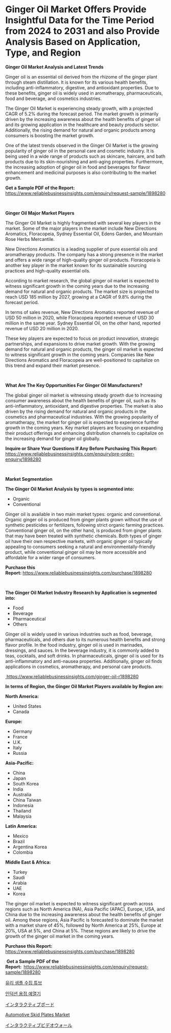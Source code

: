 <p><h1>Ginger Oil Market Offers Provide Insightful Data for the Time Period from 2024 to 2031 and also Provide Analysis Based on Application, Type, and Region</h1></p><p><strong>Ginger Oil Market Analysis and Latest Trends</strong></p>
<p><p>Ginger oil is an essential oil derived from the rhizome of the ginger plant through steam distillation. It is known for its various health benefits, including anti-inflammatory, digestive, and antioxidant properties. Due to these benefits, ginger oil is widely used in aromatherapy, pharmaceuticals, food and beverage, and cosmetics industries.</p><p>The Ginger Oil Market is experiencing steady growth, with a projected CAGR of 5.2% during the forecast period. The market growth is primarily driven by the increasing awareness about the health benefits of ginger oil and its growing application in the healthcare and beauty products sector. Additionally, the rising demand for natural and organic products among consumers is boosting the market growth.</p><p>One of the latest trends observed in the Ginger Oil Market is the growing popularity of ginger oil in the personal care and cosmetic industry. It is being used in a wide range of products such as skincare, haircare, and bath products due to its skin-nourishing and anti-aging properties. Furthermore, the increasing adoption of ginger oil in food and beverages for flavor enhancement and medicinal purposes is also contributing to the market growth.</p></p>
<p><strong>Get a Sample PDF of the Report:&nbsp;</strong> <a href="https://www.reliablebusinessinsights.com/enquiry/request-sample/1898280">https://www.reliablebusinessinsights.com/enquiry/request-sample/1898280</a></p>
<p>&nbsp;</p>
<p><strong>Ginger Oil Major Market Players</strong></p>
<p><p>The Ginger Oil Market is highly fragmented with several key players in the market. Some of the major players in the market include New Directions Aromatics, Floracopeia, Sydney Essential Oil, Edens Garden, and Mountain Rose Herbs Mercantile. </p><p>New Directions Aromatics is a leading supplier of pure essential oils and aromatherapy products. The company has a strong presence in the market and offers a wide range of high-quality ginger oil products. Floracopeia is another key player in the market known for its sustainable sourcing practices and high-quality essential oils. </p><p>According to market research, the global ginger oil market is expected to witness significant growth in the coming years due to the increasing demand for natural and organic products. The market size is projected to reach USD 185 million by 2027, growing at a CAGR of 9.8% during the forecast period.</p><p>In terms of sales revenue, New Directions Aromatics reported revenue of USD 50 million in 2020, while Floracopeia reported revenue of USD 30 million in the same year. Sydney Essential Oil, on the other hand, reported revenue of USD 20 million in 2020. </p><p>These key players are expected to focus on product innovation, strategic partnerships, and expansions to drive market growth. With the growing demand for natural and organic products, the ginger oil market is expected to witness significant growth in the coming years. Companies like New Directions Aromatics and Floracopeia are well-positioned to capitalize on this trend and expand their market presence.</p></p>
<p>&nbsp;</p>
<p><strong>What Are The Key Opportunities For Ginger Oil Manufacturers?</strong></p>
<p><p>The global ginger oil market is witnessing steady growth due to increasing consumer awareness about the health benefits of ginger oil, such as its anti-inflammatory, antioxidant, and digestive properties. The market is also driven by the rising demand for natural and organic products in the cosmetics and pharmaceutical industries. With the growing popularity of aromatherapy, the market for ginger oil is expected to experience further growth in the coming years. Key market players are focusing on expanding their product offerings and enhancing distribution channels to capitalize on the increasing demand for ginger oil globally.</p></p>
<p><strong>Inquire or Share Your Questions If Any Before Purchasing This Report:</strong> <a href="https://www.reliablebusinessinsights.com/enquiry/pre-order-enquiry/1898280">https://www.reliablebusinessinsights.com/enquiry/pre-order-enquiry/1898280</a></p>
<p>&nbsp;</p>
<p><strong>Market Segmentation</strong></p>
<p><strong>The Ginger Oil Market Analysis by types is segmented into:</strong></p>
<p><ul><li>Organic</li><li>Conventional</li></ul></p>
<p><p>Ginger oil is available in two main market types: organic and conventional. Organic ginger oil is produced from ginger plants grown without the use of synthetic pesticides or fertilizers, following strict organic farming practices. Conventional ginger oil, on the other hand, is produced from ginger plants that may have been treated with synthetic chemicals. Both types of ginger oil have their own respective markets, with organic ginger oil typically appealing to consumers seeking a natural and environmentally-friendly product, while conventional ginger oil may be more accessible and affordable for a wider range of consumers.</p></p>
<p><strong>Purchase this Report:&nbsp;</strong><a href="https://www.reliablebusinessinsights.com/purchase/1898280">https://www.reliablebusinessinsights.com/purchase/1898280</a></p>
<p>&nbsp;</p>
<p><strong>The Ginger Oil Market Industry Research by Application is segmented into:</strong></p>
<p><ul><li>Food</li><li>Beverage</li><li>Pharmaceutical</li><li>Others</li></ul></p>
<p><p>Ginger oil is widely used in various industries such as food, beverage, pharmaceuticals, and others due to its numerous health benefits and strong flavor profile. In the food industry, ginger oil is used in marinades, dressings, and sauces. In the beverage industry, it is commonly added to teas, cocktails, and soft drinks. In pharmaceuticals, ginger oil is used for its anti-inflammatory and anti-nausea properties. Additionally, ginger oil finds applications in cosmetics, aromatherapy, and personal care products.</p></p>
<p><a href="https://www.reliablebusinessinsights.com/ginger-oil-r1898280">&nbsp;https://www.reliablebusinessinsights.com/ginger-oil-r1898280</a></p>
<p><strong>In terms of Region, the Ginger Oil Market Players available by Region are:</strong></p>
<p>
    <p> <strong> North America: </strong>
        <ul>
            <li>United States</li>
            <li>Canada</li>
        </ul>
        </p> 
    <p> <strong> Europe: </strong>
        <ul>
            <li>Germany</li>
            <li>France</li>
            <li>U.K.</li>
            <li>Italy</li>
            <li>Russia</li>
        </ul>
        </p> 
    <p> <strong> Asia-Pacific: </strong>
        <ul>
            <li>China</li>
            <li>Japan</li>
            <li>South Korea</li>
            <li>India</li>
            <li>Australia</li>
            <li>China Taiwan</li>
            <li>Indonesia</li>
            <li>Thailand</li>
            <li>Malaysia</li>
        </ul>
        </p> 
    <p> <strong> Latin America: </strong>
        <ul>
            <li>Mexico</li>
            <li>Brazil</li>
            <li>Argentina Korea</li>
            <li>Colombia</li>
        </ul>
        </p> 
    <p> <strong> Middle East & Africa: </strong>
        <ul>
            <li>Turkey</li>
            <li>Saudi</li>
            <li>Arabia</li>
            <li>UAE</li>
            <li>Korea</li>
        </ul>
    </p>
    </p>
<p><p>The ginger oil market is expected to witness significant growth across regions such as North America (NA), Asia Pacific (APAC), Europe, USA, and China due to the increasing awareness about the health benefits of ginger oil. Among these regions, Asia Pacific is forecasted to dominate the market with a market share of 45%, followed by North America at 25%, Europe at 20%, USA at 5%, and China at 5%. These regions are likely to drive the growth of the ginger oil market in the coming years.</p></p>
<p><strong>Purchase this Report: </strong><a href="https://www.reliablebusinessinsights.com/purchase/1898280">https://www.reliablebusinessinsights.com/purchase/1898280</a></p>
<p>&nbsp;<strong>Get a Sample PDF of the Report:&nbsp;&nbsp;</strong><a href="https://www.reliablebusinessinsights.com/enquiry/request-sample/1898280">https://www.reliablebusinessinsights.com/enquiry/request-sample/1898280</a></p>
<p><strong></strong></p>
<p><p><a href="https://github.com/wallacBahrtyinger567686/Market-Research-Report-List-2/blob/main/6593732116702.md">유리 샘플 수집 튜브</a></p><p><a href="https://github.com/WilburKihn5676/Market-Research-Report-List-2/blob/main/3804263116701.md">인덕션 용접 예열기</a></p><p><a href="https://github.com/decker5351/Market-Research-Report-List-1/blob/main/5953784129245.md">インタラクティブボード</a></p><p><a href="https://github.com/johnbach50/Market-Research-Report-List-3/blob/main/automotive-skid-plates-market.md">Automotive Skid Plates Market</a></p><p><a href="https://github.com/tubbs463/Market-Research-Report-List-1/blob/main/6533117129246.md">インタラクティブビデオウォール</a></p></p>